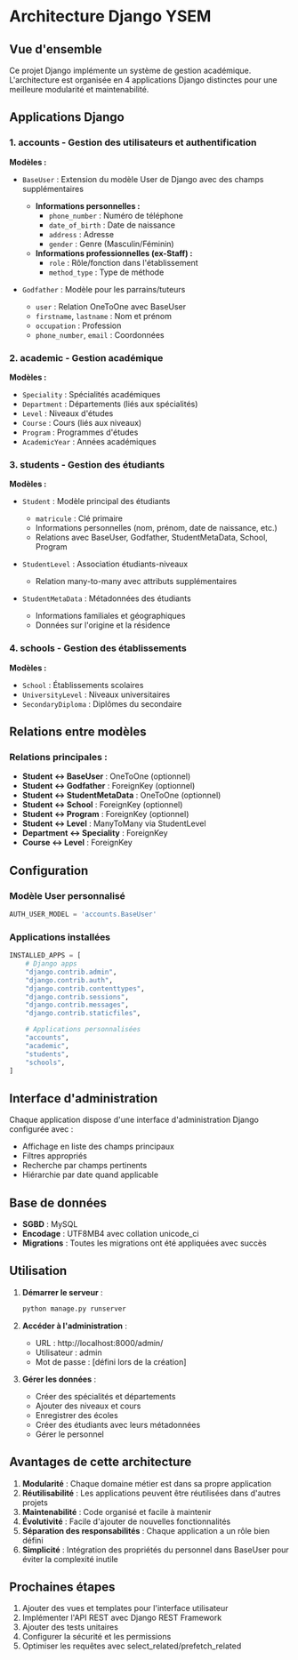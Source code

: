 # Architecture Django YSEM

## Vue d'ensemble

Ce projet Django implémente un système de gestion académique. L'architecture est organisée en 4 applications Django distinctes pour une meilleure modularité et maintenabilité.

## Applications Django

### 1. **accounts** - Gestion des utilisateurs et authentification

**Modèles :**
- `BaseUser` : Extension du modèle User de Django avec des champs supplémentaires
  - **Informations personnelles :**
    - `phone_number` : Numéro de téléphone
    - `date_of_birth` : Date de naissance
    - `address` : Adresse
    - `gender` : Genre (Masculin/Féminin)
  - **Informations professionnelles (ex-Staff) :**
    - `role` : Rôle/fonction dans l'établissement
    - `method_type` : Type de méthode

- `Godfather` : Modèle pour les parrains/tuteurs
  - `user` : Relation OneToOne avec BaseUser
  - `firstname`, `lastname` : Nom et prénom
  - `occupation` : Profession
  - `phone_number`, `email` : Coordonnées

### 2. **academic** - Gestion académique

**Modèles :**
- `Speciality` : Spécialités académiques
- `Department` : Départements (liés aux spécialités)
- `Level` : Niveaux d'études
- `Course` : Cours (liés aux niveaux)
- `Program` : Programmes d'études
- `AcademicYear` : Années académiques

### 3. **students** - Gestion des étudiants

**Modèles :**
- `Student` : Modèle principal des étudiants
  - `matricule` : Clé primaire
  - Informations personnelles (nom, prénom, date de naissance, etc.)
  - Relations avec BaseUser, Godfather, StudentMetaData, School, Program

- `StudentLevel` : Association étudiants-niveaux
  - Relation many-to-many avec attributs supplémentaires

- `StudentMetaData` : Métadonnées des étudiants
  - Informations familiales et géographiques
  - Données sur l'origine et la résidence

### 4. **schools** - Gestion des établissements

**Modèles :**
- `School` : Établissements scolaires
- `UniversityLevel` : Niveaux universitaires
- `SecondaryDiploma` : Diplômes du secondaire



## Relations entre modèles

### Relations principales :
- **Student ↔ BaseUser** : OneToOne (optionnel)
- **Student ↔ Godfather** : ForeignKey (optionnel)
- **Student ↔ StudentMetaData** : OneToOne (optionnel)
- **Student ↔ School** : ForeignKey (optionnel)
- **Student ↔ Program** : ForeignKey (optionnel)
- **Student ↔ Level** : ManyToMany via StudentLevel
- **Department ↔ Speciality** : ForeignKey
- **Course ↔ Level** : ForeignKey

## Configuration

### Modèle User personnalisé
```python
AUTH_USER_MODEL = 'accounts.BaseUser'
```

### Applications installées
```python
INSTALLED_APPS = [
    # Django apps
    "django.contrib.admin",
    "django.contrib.auth",
    "django.contrib.contenttypes",
    "django.contrib.sessions",
    "django.contrib.messages",
    "django.contrib.staticfiles",

    # Applications personnalisées
    "accounts",
    "academic",
    "students",
    "schools",
]
```

## Interface d'administration

Chaque application dispose d'une interface d'administration Django configurée avec :
- Affichage en liste des champs principaux
- Filtres appropriés
- Recherche par champs pertinents
- Hiérarchie par date quand applicable

## Base de données

- **SGBD** : MySQL
- **Encodage** : UTF8MB4 avec collation unicode_ci
- **Migrations** : Toutes les migrations ont été appliquées avec succès

## Utilisation

1. **Démarrer le serveur** :
   ```bash
   python manage.py runserver
   ```

2. **Accéder à l'administration** :
   - URL : http://localhost:8000/admin/
   - Utilisateur : admin
   - Mot de passe : [défini lors de la création]

3. **Gérer les données** :
   - Créer des spécialités et départements
   - Ajouter des niveaux et cours
   - Enregistrer des écoles
   - Créer des étudiants avec leurs métadonnées
   - Gérer le personnel

## Avantages de cette architecture

1. **Modularité** : Chaque domaine métier est dans sa propre application
2. **Réutilisabilité** : Les applications peuvent être réutilisées dans d'autres projets
3. **Maintenabilité** : Code organisé et facile à maintenir
4. **Évolutivité** : Facile d'ajouter de nouvelles fonctionnalités
5. **Séparation des responsabilités** : Chaque application a un rôle bien défini
6. **Simplicité** : Intégration des propriétés du personnel dans BaseUser pour éviter la complexité inutile

## Prochaines étapes

1. Ajouter des vues et templates pour l'interface utilisateur
2. Implémenter l'API REST avec Django REST Framework
3. Ajouter des tests unitaires
4. Configurer la sécurité et les permissions
5. Optimiser les requêtes avec select_related/prefetch_related

